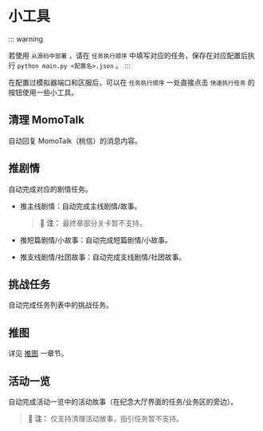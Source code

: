 # 小工具

::: warning

若使用 `从源码中部署` ，请在 `任务执行顺序` 中填写对应的任务，保存在对应配置后执行 `python main.py <配置名>.json` 。
:::

在配置过模拟器端口和区服后，可以在 `任务执行顺序` 一处直接点击 `快速执行任务` 的按钮使用一些小工具。

## 清理 MomoTalk
自动回复 MomoTalk（桃信）的消息内容。

## 推剧情
自动完成对应的剧情任务。

- 推主线剧情：自动完成主线剧情/故事。
  
  >:memo: **注：** 最终章部分关卡暂不支持。

- 推短篇剧情/小故事：自动完成短篇剧情/小故事。
- 推支线剧情/社团故事：自动完成支线剧情/社团故事。

## 挑战任务
自动完成任务列表中的挑战任务。

## 推图
详见 [推图](/zh_CN/docs/manual/introduction/explore-stage.md) 一章节。

## 活动一览
自动完成活动一览中的活动故事（在纪念大厅界面的任务/业务区的旁边）。

>:memo: **注：** 仅支持清理活动故事，指引任务暂不支持。